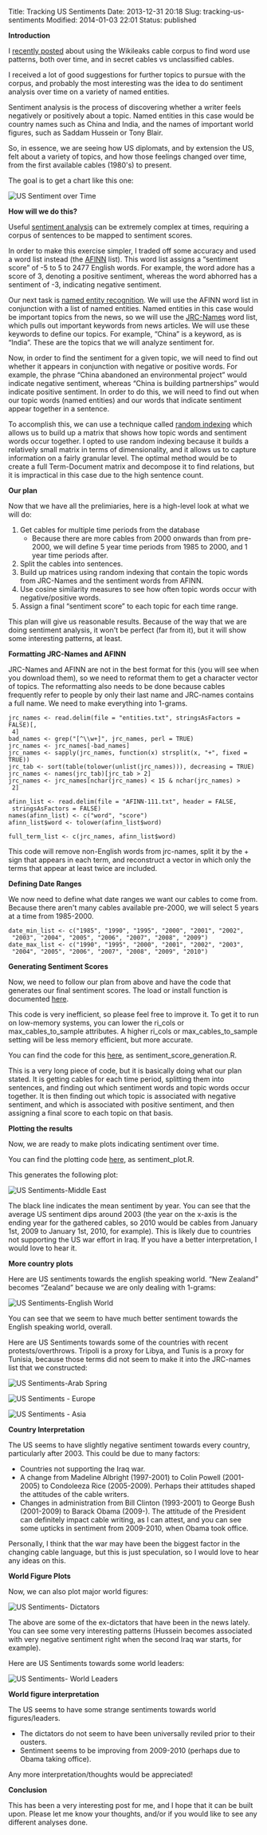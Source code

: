 Title: Tracking US Sentiments
Date: 2013-12-31 20:18
Slug: tracking-us-sentiments
Modified: 2014-01-03 22:01
Status: published




<div class='post'>

<p><strong>Introduction</strong></p> <p>I <a href="http://viksalgorithms.blogspot.com/2012/06/finding-word-use-patterns-in-wikileaks.html">recently posted</a> about using the Wikileaks cable corpus to find word use patterns, both over time, and in secret cables vs unclassified cables.</p> <p>I received a lot of good suggestions for further topics to pursue with the corpus, and probably the most interesting was the idea to do sentiment analysis over time on a variety of named entities.</p> <p>Sentiment analysis is the process of discovering whether a writer feels negatively or positively about a topic. Named entities in this case would be country names such as China and India, and the names of important world figures, such as Saddam Hussein or Tony Blair.</p> <p>So, in essence, we are seeing how US diplomats, and by extension the US, felt about a variety of topics, and how those feelings changed over time, from the first available cables (1980's) to present.</p> <p>The goal is to get a chart like this one:</p> <p><img src="http://1.bp.blogspot.com/-eb2_T1rSN80/T99K6VgXDrI/AAAAAAAAALw/5FoxdSgjQ34/s640/sentiment_teaser.png" alt="US Sentiment over Time"/></p> <!--more--><p><strong>How will we do this?</strong></p> <p>Useful <a href="http://en.wikipedia.org/wiki/Sentiment_analysis">sentiment analysis</a> can be extremely complex at times, requiring a corpus of sentences to be mapped to sentiment scores.</p> <p>In order to make this exercise simpler, I traded off some accuracy and used a word list instead (the <a href="http://www2.imm.dtu.dk/pubdb/views/publication_details.php?id=6010">AFINN</a> list). This word list assigns a “sentiment score” of -5 to 5 to 2477 English words. For example, the word adore has a score of 3, denoting a positive sentiment, whereas the word abhorred has a sentiment of -3, indicating negative sentiment.</p> <p>Our next task is <a href="http://en.wikipedia.org/wiki/Named-entity_recognition">named entity recognition</a>. We will use the AFINN word list in conjunction with a list of named entities. Named entities in this case would be important topics from the news, so we will use the <a href="http://langtech.jrc.it/JRC-Names.html">JRC-Names</a> word list, which pulls out important keywords from news articles. We will use these keywords to define our topics. For example, “China” is a keyword, as is “India”. These are the topics that we will analyze sentiment for.</p> <p>Now, in order to find the sentiment for a given topic, we will need to find out whether it appears in conjunction with negative or positive words. For example, the phrase “China abandoned an environmental project” would indicate negative sentiment, whereas “China is building partnerships” would indicate positive sentiment. In order to do this, we will need to find out when our topic words (named entities) and our words that indicate sentiment appear together in a sentence.</p> <p>To accomplish this, we can use a technique called <a href="http://www.idi.ntnu.no/%7Egamback/teaching/TDT4138/sahlgren05.pdf">random indexing</a> which allows us to build up a matrix that shows how topic words and sentiment words occur together. I opted to use random indexing because it builds a relatively small matrix in terms of dimensionality, and it allows us to capture information on a fairly granular level. The optimal method would be to create a full Term-Document matrix and decompose it to find relations, but it is impractical in this case due to the high sentence count.</p> <p><strong>Our plan</strong></p> <p>Now that we have all the prelimiaries, here is a high-level look at what we will do:</p> <ol><li>Get cables for multiple time periods from the database <ul><li>Because there are more cables from 2000 onwards than from pre-2000, we will define 5 year time periods from 1985 to 2000, and 1 year time periods after.</li></ul></li><li>Split the cables into sentences.</li><li>Build up matrices using random indexing that contain the topic words from JRC-Names and the sentiment words from AFINN.</li><li>Use cosine similarity measures to see how often topic words occur with negative/positive words.</li><li>Assign a final “sentiment score” to each topic for each time range.</li></ol> <p>This plan will give us reasonable results. Because of the way that we are doing sentiment analysis, it won't be perfect (far from it), but it will show some interesting patterns, at least.</p> <p><strong>Formatting JRC-Names and AFINN</strong></p> <p>JRC-Names and AFINN are not in the best format for this (you will see when you download them), so we need to reformat them to get a character vector of topics. The reformatting also needs to be done because cables frequently refer to people by only their last name and JRC-names contains a full name. We need to make everything into 1-grams.</p> <pre><code class="r">jrc_names <- read.delim(file = "entities.txt", stringsAsFactors = FALSE)[, <br /> 4]<br />bad_names <- grep("[^\\w+]", jrc_names, perl = TRUE)<br />jrc_names <- jrc_names[-bad_names]<br />jrc_names <- sapply(jrc_names, function(x) strsplit(x, "+", fixed = TRUE))<br />jrc_tab <- sort(table(tolower(unlist(jrc_names))), decreasing = TRUE)<br />jrc_names <- names(jrc_tab)[jrc_tab > 2]<br />jrc_names <- jrc_names[nchar(jrc_names) < 15 & nchar(jrc_names) > <br /> 2]<br /><br />afinn_list <- read.delim(file = "AFINN-111.txt", header = FALSE, <br /> stringsAsFactors = FALSE)<br />names(afinn_list) <- c("word", "score")<br />afinn_list$word <- tolower(afinn_list$word)<br /><br />full_term_list <- c(jrc_names, afinn_list$word)<br /></code></pre> <p>This code will remove non-English words from jrc-names, split it by the + sign that appears in each term, and reconstruct a vector in which only the terms that appear at least twice are included.</p> <p><strong>Defining Date Ranges</strong></p> <p>We now need to define what date ranges we want our cables to come from. Because there aren't many cables available pre-2000, we will select 5 years at a time from 1985-2000.</p> <pre><code class="r">date_min_list <- c("1985", "1990", "1995", "2000", "2001", "2002", <br /> "2003", "2004", "2005", "2006", "2007", "2008", "2009")<br />date_max_list <- c("1990", "1995", "2000", "2001", "2002", "2003", <br /> "2004", "2005", "2006", "2007", "2008", "2009", "2010")<br /></code></pre> <p><strong>Generating Sentiment Scores</strong></p> <p>Now, we need to follow our plan from above and have the code that generates our final sentiment scores. The load or install function is documented <a href="http://viksalgorithms.blogspot.com/2012/05/loading-andor-installing-packages.html">here</a>.</p> <p>This code is very inefficient, so please feel free to improve it. To get it to run on low-memory systems, you can lower the ri_cols or max_cables_to_sample attributes. A higher ri_cols or max_cables_to_sample setting will be less memory efficient, but more accurate.</p> <p>You can find the code for this <a href="https://gist.github.com/2949153">here</a>, as sentiment_score_generation.R.</p> <p>This is a very long piece of code, but it is basically doing what our plan stated. It is getting cables for each time period, splitting them into sentences, and finding out which sentiment words and topic words occur together. It is then finding out which topic is associated with negative sentiment, and which is associated with positive sentiment, and then assigning a final score to each topic on that basis.</p> <p><strong>Plotting the results</strong></p> <p>Now, we are ready to make plots indicating sentiment over time.</p> <p>You can find the plotting code <a href="https://gist.github.com/2949153">here</a>, as sentiment_plot.R.</p> <p>This generates the following plot:</p> <p><img src="http://4.bp.blogspot.com/-JbjHz9LzzMY/T99OHXQUedI/AAAAAAAAAL8/eHMRiOUgkD0/s640/sentiment_middle_east.png" alt="US Sentiments-Middle East"/></p> <p>The black line indicates the mean sentiment by year. You can see that the average US sentiment dips around 2003 (the year on the x-axis is the ending year for the gathered cables, so 2010 would be cables from January 1st, 2009 to January 1st, 2010, for example). This is likely due to countries not supporting the US war effort in Iraq. If you have a better interpretation, I would love to hear it.</p> <p><strong>More country plots</strong></p> <p>Here are US sentiments towards the english speaking world. “New Zealand” becomes “Zealand” because we are only dealing with 1-grams:</p> <p><img src="http://2.bp.blogspot.com/-8T9mL8zr84U/T99PXxBpyBI/AAAAAAAAAME/p1tPGH7eWsI/s640/sentiment_english_speaking.png" alt="US Sentiments-English World"/></p> <p>You can see that we seem to have much better sentiment towards the English speaking world, overall.</p> <p>Here are US Sentiments towards some of the countries with recent protests/overthrows. Tripoli is a proxy for Libya, and Tunis is a proxy for Tunisia, because those terms did not seem to make it into the JRC-names list that we constructed:</p> <p><img src="http://4.bp.blogspot.com/-ow05OVpSu9A/T99SQockUQI/AAAAAAAAAMU/di5kEdDCzYY/s640/sentiment_aspring.png" alt="US Sentiments-Arab Spring"/></p> <p><img src="http://4.bp.blogspot.com/-w5RjDsJYU9Q/T99XTTmw_tI/AAAAAAAAAMo/JvdZMpklsh0/s640/sentiment_europe.png" alt="US Sentiments - Europe"/></p> <p><img src="http://3.bp.blogspot.com/-tw-E3dT7Lj0/T99ZOfrMJ0I/AAAAAAAAAMw/8unDtARu9Bk/s640/sentiment_asia.png" alt="US Sentiments - Asia"/></p> <p><strong>Country Interpretation</strong></p> <p>The US seems to have slightly negative sentiment towards every country, particularly after 2003. This could be due to many factors:</p> <ul><li>Countries not supporting the Iraq war.</li><li>A change from Madeline Albright (1997-2001) to Colin Powell (2001-2005) to Condoleeza Rice (2005-2009). Perhaps their attitudes shaped the attitudes of the cable writers.</li><li>Changes in administration from Bill Clinton (1993-2001) to George Bush (2001-2009) to Barack Obama (2009-). The attitude of the President can definitely impact cable writing, as I can attest, and you can see some upticks in sentiment from 2009-2010, when Obama took office.</li></ul> <p>Personally, I think that the war may have been the biggest factor in the changing cable language, but this is just speculation, so I would love to hear any ideas on this.</p> <p><strong>World Figure Plots</strong></p> <p>Now, we can also plot major world figures:</p> <p><img src="http://1.bp.blogspot.com/-bhiLFzAHYyE/T99aCQHZ_NI/AAAAAAAAAM4/qU91jurRcB0/s640/sentiment_dictators.png" alt="US Sentiments- Dictators"/></p> <p>The above are some of the ex-dictators that have been in the news lately. You can see some very interesting patterns (Hussein becomes associated with very negative sentiment right when the second Iraq war starts, for example).</p> <p>Here are US Sentiments towards some world leaders:</p> <p><img src="http://2.bp.blogspot.com/-W78qQOClwxw/T99bO0xKakI/AAAAAAAAANA/I-K53tbjbDc/s640/sentiment_worldl.png" alt="US Sentiments- World Leaders"/></p> <p><strong>World figure interpretation</strong></p> <p>The US seems to have some strange sentiments towards world figures/leaders.</p> <ul><li>The dictators do not seem to have been universally reviled prior to their ousters.</li><li>Sentiment seems to be improving from 2009-2010 (perhaps due to Obama taking office).</li></ul> <p>Any more interpretation/thoughts would be appreciated!</p> <p><strong>Conclusion</strong></p> <p>This has been a very interesting post for me, and I hope that it can be built upon. Please let me know your thoughts, and/or if you would like to see any different analyses done.</p></div>